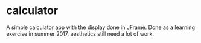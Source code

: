 # calculator
A simple calculator app with the display done in JFrame. Done as a learning exercise in summer 2017, aesthetics still need a lot of work.
